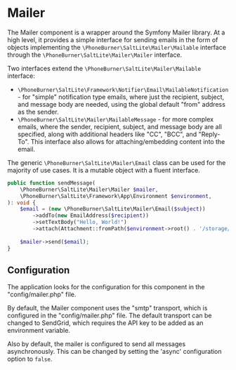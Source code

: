# Mailer

The Mailer component is a wrapper around the Symfony Mailer library. At a high
level, it provides a simple interface for sending emails in the form of objects
implementing the `\PhoneBurner\SaltLite\Mailer\Mailable` interface through the
`\PhoneBurner\SaltLite\Mailer\Mailer` interface.

Two interfaces extend the `\PhoneBurner\SaltLite\Mailer\Mailable` interface:

- `\PhoneBurner\SaltLite\Framework\Notifier\Email\MailableNotification` - for "simple" notification type emails, where just the
  recipient, subject, and message body are needed, using the global default "from" address as the sender.
- `\PhoneBurner\SaltLite\Mailer\MailableMessage` - for more complex emails, where the sender, recipient,
  subject, and message body are all specified, along with additional headers like "CC", "BCC", and "Reply-To". This
  interface also allows for attaching/embedding content into the email.

The generic `\PhoneBurner\SaltLite\Mailer\Email` class can be used for the majority of use cases. It is a
mutable object with a fluent interface.

```php
public function sendMessage(
    \PhoneBurner\SaltLite\Mailer\Mailer $mailer,
    \PhoneBurner\SaltLite\Framework\App\Environment $environment,
): void {
    $email = (new \PhoneBurner\SaltLite\Mailer\Email($subject))
        ->addTo(new EmailAddress($recipient))
        ->setTextBody("Hello, World!")
        ->attach(Attachment::fromPath($environment->root() . '/storage/doc.pdf'));
    
    $mailer->send($email);
}
```

## Configuration

The application looks for the configuration for this component in the "config/mailer.php" file.

By default, the Mailer component uses the "smtp" transport, which is configured in the "config/mailer.php" file. The default
transport can be changed to SendGrid, which requires the API key to be added as an environment variable.

Also by default, the mailer is configured to send all messages asynchronously. This can be changed by setting the
'async' configuration option to `false`.